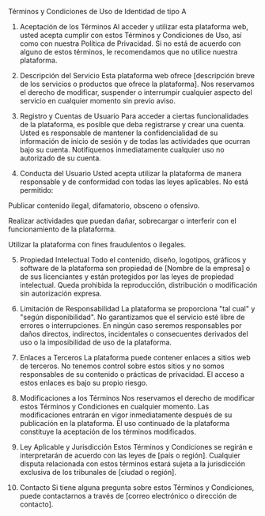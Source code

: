 Términos y Condiciones de Uso de Identidad de tipo A

1. Aceptación de los Términos
Al acceder y utilizar esta plataforma web, usted acepta cumplir con estos Términos y Condiciones de Uso, así como con nuestra Política de Privacidad. Si no está de acuerdo con alguno de estos términos, le recomendamos que no utilice nuestra plataforma.

2. Descripción del Servicio
Esta plataforma web ofrece [descripción breve de los servicios o productos que ofrece la plataforma]. Nos reservamos el derecho de modificar, suspender o interrumpir cualquier aspecto del servicio en cualquier momento sin previo aviso.

3. Registro y Cuentas de Usuario
Para acceder a ciertas funcionalidades de la plataforma, es posible que deba registrarse y crear una cuenta. Usted es responsable de mantener la confidencialidad de su información de inicio de sesión y de todas las actividades que ocurran bajo su cuenta. Notifíquenos inmediatamente cualquier uso no autorizado de su cuenta.

4. Conducta del Usuario
Usted acepta utilizar la plataforma de manera responsable y de conformidad con todas las leyes aplicables. No está permitido:

Publicar contenido ilegal, difamatorio, obsceno o ofensivo.

Realizar actividades que puedan dañar, sobrecargar o interferir con el funcionamiento de la plataforma.

Utilizar la plataforma con fines fraudulentos o ilegales.

5. Propiedad Intelectual
Todo el contenido, diseño, logotipos, gráficos y software de la plataforma son propiedad de [Nombre de la empresa] o de sus licenciantes y están protegidos por las leyes de propiedad intelectual. Queda prohibida la reproducción, distribución o modificación sin autorización expresa.

6. Limitación de Responsabilidad
La plataforma se proporciona "tal cual" y "según disponibilidad". No garantizamos que el servicio esté libre de errores o interrupciones. En ningún caso seremos responsables por daños directos, indirectos, incidentales o consecuentes derivados del uso o la imposibilidad de uso de la plataforma.

7. Enlaces a Terceros
La plataforma puede contener enlaces a sitios web de terceros. No tenemos control sobre estos sitios y no somos responsables de su contenido o prácticas de privacidad. El acceso a estos enlaces es bajo su propio riesgo.

8. Modificaciones a los Términos
Nos reservamos el derecho de modificar estos Términos y Condiciones en cualquier momento. Las modificaciones entrarán en vigor inmediatamente después de su publicación en la plataforma. El uso continuado de la plataforma constituye la aceptación de los términos modificados.

9. Ley Aplicable y Jurisdicción
Estos Términos y Condiciones se regirán e interpretarán de acuerdo con las leyes de [país o región]. Cualquier disputa relacionada con estos términos estará sujeta a la jurisdicción exclusiva de los tribunales de [ciudad o región].

10. Contacto
Si tiene alguna pregunta sobre estos Términos y Condiciones, puede contactarnos a través de [correo electrónico o dirección de contacto].